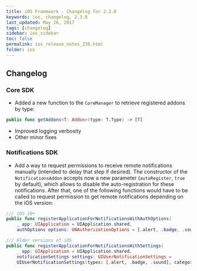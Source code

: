 ```yaml
---
title: iOS Framework - Changelog for 2.3.0
keywords: ios, changelog, 2.3.0
last_updated: May 26, 2017
tags: [changelog]
sidebar: ios_sidebar
toc: false
permalink: ios_release_notes_230.html
folder: ios
---
```


## Changelog

### Core SDK

* Added a new function to the `CoreManager` to retrieve registered addons by type:
```swift
public func getAddons<T: Addon>(type: T.Type) -> [T]
```
* Improved logging verbosity
* Other minor fixes

### Notifications SDK

* Add a way to request permissions to receive remote notifications manually (intended to delay that step if desired). The constructor of the `NotificationsAddon` accepts now a new parameter (`autoRegister`, `true` by default), which allows to disable the auto-registration for these notifications. After that, one of the following functions would have to be called to request permission to get remote notifications depending on the iOS version:
```swift
/// iOS 10+
public func registerApplicationForNotificationsWithAuthOptions(
	_ app: UIApplication = UIApplication.shared,
	authOptions options: UNAuthorizationOptions = [.alert, .badge, .sound]) -> Void
```
```swift
/// Older versions of iOS
public func registerApplicationForNotificationsWithSettings(
	_ app: UIApplication = UIApplication.shared,
	notificationSettings settings: UIUserNotificationSettings = 
  	UIUserNotificationSettings(types: [.alert, .badge, .sound], categories: nil)) -> Void
```